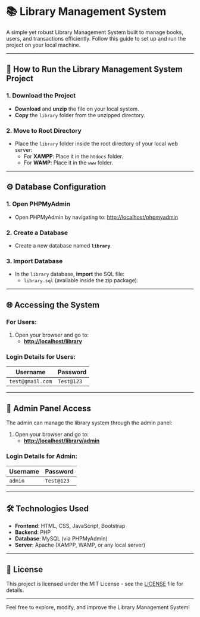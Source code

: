 # 📚 Library Management System

A simple yet robust Library Management System built to manage books, users, and transactions efficiently. Follow this guide to set up and run the project on your local machine.

---

## 🚀 How to Run the Library Management System Project

### 1. **Download the Project**
- **Download** and **unzip** the file on your local system.
- **Copy** the `library` folder from the unzipped directory.

### 2. **Move to Root Directory**
- Place the `library` folder inside the root directory of your local web server:
  - For **XAMPP**: Place it in the `htdocs` folder.
  - For **WAMP**: Place it in the `www` folder.

---

## ⚙️ Database Configuration

### 1. **Open PHPMyAdmin**
- Open PHPMyAdmin by navigating to: [http://localhost/phpmyadmin](http://localhost/phpmyadmin)

### 2. **Create a Database**
- Create a new database named **`library`**.

### 3. **Import Database**
- In the `library` database, **import** the SQL file:
  - `library.sql` (available inside the zip package).

---

## 🌐 Accessing the System

### For Users:
1. Open your browser and go to:
   - **[http://localhost/library](http://localhost/library)**

### Login Details for Users:
| **Username**          | **Password**  |
|-----------------------|---------------|
| `test@gmail.com`       | `Test@123`    |

---

## 🔐 Admin Panel Access

The admin can manage the library system through the admin panel:

1. Open your browser and go to:
   - **[http://localhost/library/admin](http://localhost/library/admin)**

### Login Details for Admin:
| **Username** | **Password**  |
|--------------|---------------|
| `admin`      | `Test@123`    |

---

## 🛠️ Technologies Used

- **Frontend**: HTML, CSS, JavaScript, Bootstrap
- **Backend**: PHP
- **Database**: MySQL (via PHPMyAdmin)
- **Server**: Apache (XAMPP, WAMP, or any local server)

---

## 📄 License

This project is licensed under the MIT License - see the [LICENSE](LICENSE) file for details.

---

Feel free to explore, modify, and improve the Library Management System!
